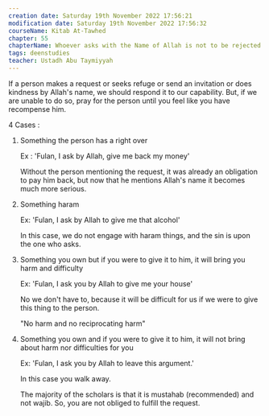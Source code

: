 ```yaml
---
creation date: Saturday 19th November 2022 17:56:21 
modification date: Saturday 19th November 2022 17:56:32
courseName: Kitab At-Tawhed 
chapter: 55
chapterName: Whoever asks with the Name of Allah is not to be rejected
tags: deenstudies
teacher: Ustadh Abu Taymiyyah
---
```

If a person makes a request or seeks refuge or send an invitation or does kindness by Allah's name, we should respond it to our capability. But, if we are unable to do so, pray for the person until you feel like you have recompense him.

4 Cases :

1.  Something the person has a right over
    
    Ex : 'Fulan, I ask by Allah, give me back my money'
    
    Without the person mentioning the request, it was already an obligation to pay him back, but now that he mentions Allah's name it becomes much more serious.
    
2.  Something haram
    
    Ex: 'Fulan, I ask by Allah to give me that alcohol'
    
    In this case, we do not engage with haram things, and the sin is upon the one who asks.
    
3.  Something you own but if you were to give it to him, it will bring you harm and difficulty
    
    Ex: 'Fulan, I ask you by Allah to give me your house'
    
    No we don't have to, because it will be difficult for us if we were to give this thing to the person.
    
    "No harm and no reciprocating harm"
    
4.  Something you own and if you were to give it to him, it will not bring about harm nor difficulties for you
    
    Ex: 'Fulan, I ask you by Allah to leave this argument.'
    
    In this case you walk away.
    
    The majority of the scholars is that it is mustahab (recommended) and not wajib. So, you are not obliged to fulfill the request.
